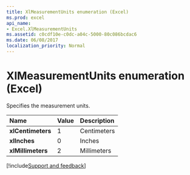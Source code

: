 ```yaml
---
title: XlMeasurementUnits enumeration (Excel)
ms.prod: excel
api_name:
- Excel.XlMeasurementUnits
ms.assetid: c0cdf10e-c0dc-a04c-5000-80c086bcdac6
ms.date: 06/08/2017
localization_priority: Normal
---
```



# XlMeasurementUnits enumeration (Excel)

Specifies the measurement units.



|Name|Value|Description|
|:-----|:-----|:-----|
| **xlCentimeters**|1|Centimeters|
| **xlInches**|0|Inches|
| **xlMillimeters**|2|Millimeters|

[!include[Support and feedback](~/includes/feedback-boilerplate.md)]